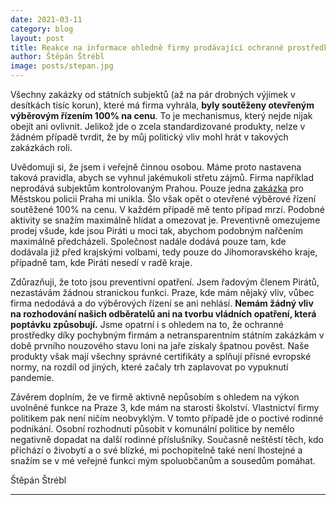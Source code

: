 ```yaml
---
date: 2021-03-11
category: blog
layout: post
title: Reakce na informace ohledně firmy prodávající ochranné prostředky, kde jsem většinovým vlastníkem.
author: Štěpán Štrébl
image: posts/stepan.jpg
---
```


Všechny zakázky od státních subjektů (až na pár drobných výjimek v desítkách tisíc korun), které má firma vyhrála, **byly soutěženy otevřeným výběrovým řízením 100% na cenu**. To je mechanismus, který nejde nijak obejít ani ovlivnit. Jelikož jde o zcela standardizované produkty, nelze v žádném případě tvrdit, že by můj politický vliv mohl hrát v takových zakázkách roli.

Uvědomuji si, že jsem i veřejně činnou osobou. Máme proto nastavena taková pravidla, abych se vyhnul jakémukoli střetu zájmů. Firma například neprodává subjektům kontrolovaným Prahou. Pouze jedna [zakázka](https://smlouvy.gov.cz/smlouva/13050176?backlink=4c6ks) pro Městskou policii Praha mi unikla. Šlo však opět o otevřené výběrové řízení soutěžené 100% na cenu. V každém případě mě tento případ mrzí. Podobné aktivity se snažím maximálně hlídat a omezovat je. Preventivně omezujeme prodej všude, kde jsou Piráti u moci tak, abychom podobným nařčením maximálně předcházeli. Společnost nadále dodává pouze tam, kde dodávala již před krajskými volbami, tedy pouze do Jihomoravského kraje, případně tam, kde Piráti nesedí v radě kraje.

Zdůrazňuji, že toto jsou preventivní opatření. Jsem řadovým členem Pirátů, nezastávám žádnou stranickou funkci. Praze, kde mám nějaký vliv, vůbec firma nedodává a do výběrových řízení se ani nehlásí. **Nemám žádný vliv na rozhodování našich odběratelů ani na tvorbu vládních opatření, která poptávku způsobují.** Jsme opatrní i s ohledem na to, že ochranné prostředky díky pochybným firmám a netransparentním státním zakázkám v době prvního nouzového stavu loni na jaře získaly špatnou pověst. Naše produkty však mají všechny správné certifikáty a splňují přísné evropské normy, na rozdíl od jiných, které začaly trh zaplavovat po vypuknutí pandemie.

Závěrem doplním, že ve firmě aktivně nepůsobím s ohledem na výkon uvolněné funkce na Praze 3, kde mám na starosti školství. Vlastnictví firmy politikem pak není ničím neobvyklým. V tomto případě jde o poctivé rodinné podnikání. Osobní rozhodnutí působit v komunální politice by nemělo negativně dopadat na další rodinné příslušníky. Současně neštěstí těch, kdo přichází o živobytí a o své blízké, mi pochopitelně také není lhostejné a snažím se v mé veřejné funkci mým spoluobčanům a sousedům pomáhat.

Štěpán Štrébl

- - -
